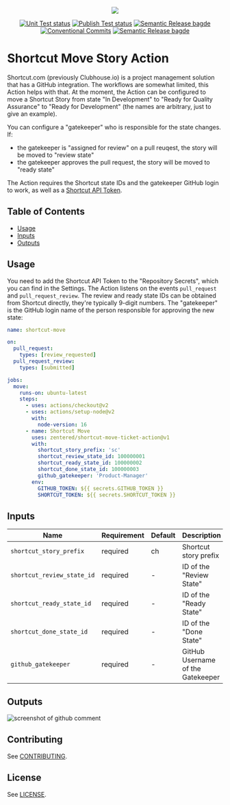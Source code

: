 <p align="center">
  <img src="res/shortcut-header.jpeg">
</p>

<p align="center">
  <a href="https://github.com/zentered/shortcut-move-ticket-action/actions/workflows/test.yml"><img alt="Unit Test status" src="https://github.com/zentered/shortcut-move-ticket-action/actions/workflows/test.yml/badge.svg" /></a>
  <a href="https://github.com/zentered/shortcut-move-ticket-action/actions/workflows/publish.yml"><img alt="Publish Test status" src="https://github.com/zentered/shortcut-move-ticket-action/actions/workflows/publish.yml/badge.svg" /></a>
  <a href="https://semantic-release.gitbook.io/semantic-release/"><img alt="Semantic Release bagde" src="https://img.shields.io/badge/%20%20%F0%9F%93%A6%F0%9F%9A%80-semantic--release-e10079.svg" /></a>
  <a href="https://conventionalcommits.org"><img alt="Conventional Commits" src="https://img.shields.io/badge/Conventional%20Commits-1.0.0-yellow.svg" /></a>
  <a href="https://zentered.co"><img alt="Semantic Release bagde" src="https://img.shields.io/badge/>-Zentered-lightgrey?style=flat" /></a>
</p>

# Shortcut Move Story Action

Shortcut.com (previously Clubhouse.io) is a project management solution that has
a GitHub integration. The workflows are somewhat limited, this Action helps with
that. At the moment, the Action can be configured to move a Shortcut Story from
state "In Development" to "Ready for Quality Assurance" to "Ready for
Development" (the names are arbitrary, just to give an example).

You can configure a "gatekeeper" who is responsible for the state changes. If:

- the gatekeeper is "assigned for review" on a pull reuqest, the story will be
  moved to "review state"
- the gatekeeper approves the pull request, the story will be moved to "ready
  state"

The Action requires the Shortcut state IDs and the gatekeeper GitHub login to
work, as well as a
[Shortcut API Token](https://shortcut.com/api/rest/v3#Authentication).

## Table of Contents

- [Usage](#usage)
- [Inputs](#inputs)
- [Outputs](#outputs)

## Usage

You need to add the Shortcut API Token to the "Repository Secrets", which you
can find in the Settings. The Action listens on the events `pull_request` and
`pull_request_review`. The review and ready state IDs can be obtained from
Shortcut directly, they're typically 9-digit numbers. The "gatekeeper" is the
GitHub login name of the person responsible for approving the new state:

```yaml
name: shortcut-move

on:
  pull_request:
    types: [review_requested]
  pull_request_review:
    types: [submitted]

jobs:
  move:
    runs-on: ubuntu-latest
    steps:
      - uses: actions/checkout@v2
      - uses: actions/setup-node@v2
        with:
          node-version: 16
      - name: Shortcut Move
        uses: zentered/shortcut-move-ticket-action@v1
        with:
          shortcut_story_prefix: 'sc'
          shortcut_review_state_id: 100000001
          shortcut_ready_state_id: 100000002
          shortcut_done_state_id: 100000003
          github_gatekeeper: 'Product-Manager'
        env:
          GITHUB_TOKEN: ${{ secrets.GITHUB_TOKEN }}
          SHORTCUT_TOKEN: ${{ secrets.SHORTCUT_TOKEN }}
```

## Inputs

| Name                       | Requirement | Default | Description                       |
| -------------------------- | ----------- | ------- | --------------------------------- |
| `shortcut_story_prefix`    | required    | ch      | Shortcut story prefix             |
| `shortcut_review_state_id` | required    | -       | ID of the "Review State"          |
| `shortcut_ready_state_id`  | required    | -       | ID of the "Ready State"           |
| `shortcut_done_state_id`   | required    | -       | ID of the "Done State"            |
| `github_gatekeeper`        | required    | -       | GitHub Username of the Gatekeeper |

## Outputs

![screenshot of github comment](res/output.png)

## Contributing

See [CONTRIBUTING](CONTRIBUTING.md).

## License

See [LICENSE](LICENSE).
